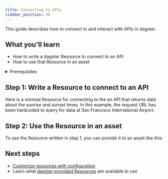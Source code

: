 ```yaml
---
title: Connecting to APIs
sidebar_position: 20
---
```


This guide describes how to connect to and interact with APIs in dagster.


## What you'll learn

- How to write a dagster Resource to connect to an API
- How to use that Resource in an asset

<details>
  <summary>Prerequisites</summary>

To follow the steps in this guide, you'll need:

- Familiarity with [Asset definitions](/concepts/assets)
- Familiarity with [Resources](/concepts/resources)
- Install the `requests` library: `pip install requests`

</details>

## Step 1: Write a Resource to connect to an API

Here is a minimal Resource for connecting to the an API that returns data about the sunrise and sunset times. In this example, the request URL has been hardcoded to query for data at San Francisco International Airport.

<CodeExample filePath="guides/external-systems/apis/minimal_resource.py" language="python" title="Simple Resource to connect to Sun API" />


## Step 2: Use the Resource in an asset

To use the Resource written in step 1, you can provide it to an asset like this:

<CodeExample filePath="guides/external-systems/apis/use_resource_in_asset.py" language="python" title="Use the XYZResource in an asset" />

## Next steps

- [Customize resources with configuration](/todo)
- Learn what [dagster-provided Resources](/todo) are available to use

